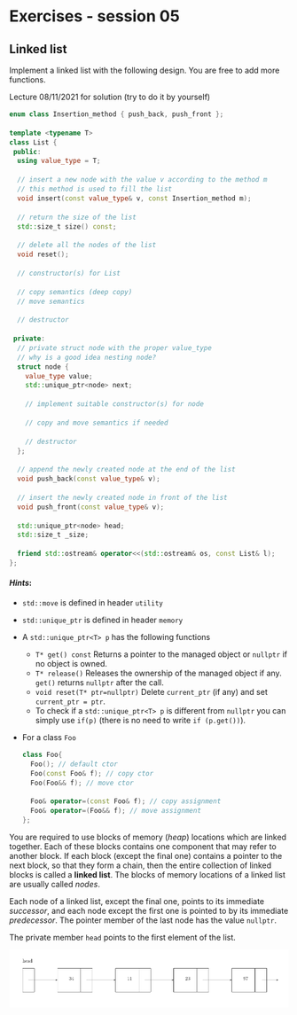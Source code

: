 # Exercises - session 05

## Linked list
Implement a linked list with the following design. You are free to add more functions.

Lecture 08/11/2021 for solution (try to do it by yourself)

```c++
enum class Insertion_method { push_back, push_front };

template <typename T>
class List {
 public:
  using value_type = T;

  // insert a new node with the value v according to the method m
  // this method is used to fill the list
  void insert(const value_type& v, const Insertion_method m);

  // return the size of the list
  std::size_t size() const;

  // delete all the nodes of the list
  void reset();

  // constructor(s) for List

  // copy semantics (deep copy)
  // move semantics

  // destructor

 private:
  // private struct node with the proper value_type
  // why is a good idea nesting node?
  struct node {
    value_type value;
    std::unique_ptr<node> next;

    // implement suitable constructor(s) for node

    // copy and move semantics if needed

    // destructor
  };

  // append the newly created node at the end of the list
  void push_back(const value_type& v);

  // insert the newly created node in front of the list
  void push_front(const value_type& v);

  std::unique_ptr<node> head;
  std::size_t _size;

  friend std::ostream& operator<<(std::ostream& os, const List& l);
};

```

#### *Hints*:

- `std::move` is defined in header `utility`

- `std::unique_ptr` is defined in header `memory`

- A `std::unique_ptr<T> p` has the following functions
   - `T* get() const` Returns a pointer to the managed object or `nullptr` if no object is owned.
   - `T* release()` Releases the ownership of the managed object if any. `get()` returns `nullptr` after the call.
   - `void reset(T* ptr=nullptr)` Delete `current_ptr` (if any) and set `current_ptr = ptr`.
   - To check if a `std::unique_ptr<T> p` is different from `nullptr` you can simply use `if(p)` (there is no need to write `if (p.get())`).

-  For a class `Foo`

    ```C++
    class Foo{
      Foo(); // default ctor
      Foo(const Foo& f); // copy ctor
      Foo(Foo&& f); // move ctor

      Foo& operator=(const Foo& f); // copy assignment
      Foo& operator=(Foo&& f); // move assignment
    };
    ```



You are required to use blocks of memory (*heap*) locations which are linked together. Each of these blocks contains one component that may refer to another block. If each block (except the final one) contains a pointer to the next block, so that they form a chain, then the entire collection of linked blocks is called a **linked list**. The blocks of memory locations of a linked list are usually called *nodes*.

Each node of a linked list, except the final one, points to its immediate *successor*, and each node except the first one is pointed to by its immediate *predecessor*. The pointer member of the last node has the value `nullptr`.

The private member `head` points to the first element of the list.

![linked_list.png](./.aux/list2.png)

